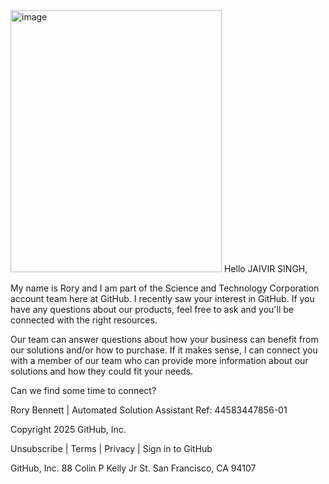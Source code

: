 <img width="338" height="419" alt="image" src="https://github.com/user-attachments/assets/0e6416c2-185e-496e-a5ea-bfc2ba9cdd78" />
Hello JAIVIR SINGH,

My name is Rory and I am part of the Science and Technology Corporation account team here at GitHub. I recently saw your interest in GitHub. If you have any questions about our products, feel free to ask and you'll be connected with the right resources.

Our team can answer questions about how your business can benefit from our solutions and/or how to purchase. If it makes sense, I can connect you with a member of our team who can provide more information about our solutions and how they could fit your needs.

Can we find some time to connect?

Rory Bennett | Automated Solution Assistant
Ref: 44583447856-01
 
Copyright 2025 GitHub, Inc.

 
Unsubscribe | Terms | Privacy | Sign in to GitHub
 
GitHub, Inc.
88 Colin P Kelly Jr St.
San Francisco, CA 94107

